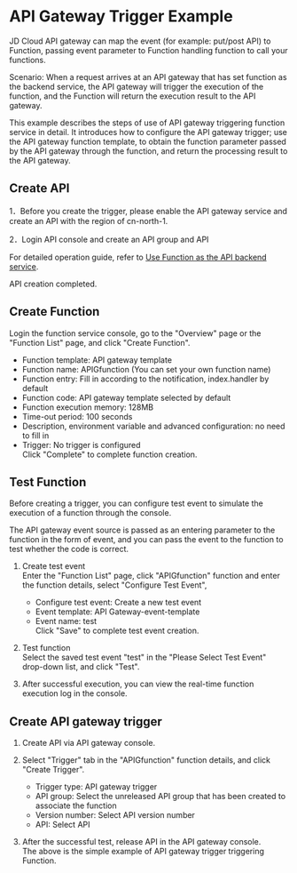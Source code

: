 
# API Gateway Trigger Example
JD Cloud API gateway can map the event (for example: put/post API) to Function, passing event parameter to Function handling function to call your functions.

Scenario: When a request arrives at an API gateway that has set function as the backend service, the API gateway will trigger the execution of the function, and the Function will return the execution result to the API gateway.

This example describes the steps of use of API gateway triggering function service in detail. It introduces how to configure the API gateway trigger; use the API gateway function template, to obtain the function parameter passed by the API gateway through the function, and return the processing result to the API gateway.

## Create API


1．Before you create the trigger, please enable the API gateway service and create an API with the region of cn-north-1.

2．Login API console and create an API group and API

For detailed operation guide, refer to [Use Function as the API backend service](/documentation/Middleware/API-Gateway/Getting-Started/example_function.md).

API creation completed.

## Create Function

Login the function service console, go to the "Overview" page or the "Function List" page, and click "Create Function".

* Function template: API gateway template
* Function name: APIGfunction (You can set your own function name)
* Function entry: Fill in according to the notification, index.handler by default
* Function code: API gateway template selected by default
* Function execution memory: 128MB
* Time-out period: 100 seconds
* Description, environment variable and advanced configuration: no need to fill in
* Trigger: No trigger is configured<br>
Click "Complete" to complete function creation.

## Test Function

Before creating a trigger, you can configure test event to simulate the execution of a function through the console.

The API gateway event source is passed as an entering parameter to the function in the form of event, and you can pass the event to the function to test whether the code is correct.

1. Create test event<br>
Enter the "Function List" page, click "APIGfunction" function and enter the function details, select "Configure Test Event",
    * Configure test event: Create a new test event
    * Event template: API Gateway-event-template
    * Event name: test<br>
    Click "Save" to complete test event creation.<br> 

2. Test function<br>
Select the saved test event "test" in the "Please Select Test Event" drop-down list, and click "Test".<br> 

3. After successful execution, you can view the real-time function execution log in the console.

## Create API gateway trigger


1. Create API via API gateway console.

2. Select "Trigger" tab in the "APIGfunction" function details, and click "Create Trigger".
    * Trigger type: API gateway trigger
    * API group: Select the unreleased API group that has been created to associate the function
    * Version number: Select API version number
    * API: Select API
    
3. After the successful test, release API in the API gateway console.<br>
The above is the simple example of API gateway trigger triggering Function.





